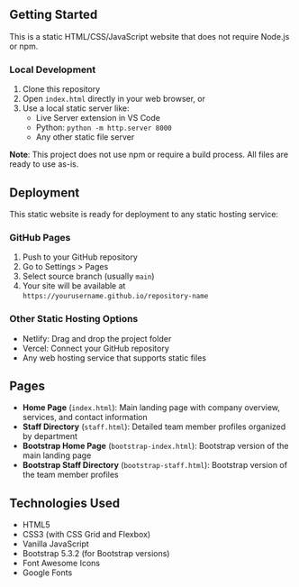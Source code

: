 ## Getting Started

This is a static HTML/CSS/JavaScript website that does not require Node.js or npm.

### Local Development
1. Clone this repository
2. Open `index.html` directly in your web browser, or
3. Use a local static server like:
   - Live Server extension in VS Code
   - Python: `python -m http.server 8000`
   - Any other static file server

**Note**: This project does not use npm or require a build process. All files are ready to use as-is.

## Deployment

This static website is ready for deployment to any static hosting service:

### GitHub Pages
1. Push to your GitHub repository
2. Go to Settings > Pages
3. Select source branch (usually `main`)
4. Your site will be available at `https://yourusername.github.io/repository-name`

### Other Static Hosting Options
- Netlify: Drag and drop the project folder
- Vercel: Connect your GitHub repository
- Any web hosting service that supports static files

## Pages

- **Home Page** (`index.html`): Main landing page with company overview, services, and contact information
- **Staff Directory** (`staff.html`): Detailed team member profiles organized by department
- **Bootstrap Home Page** (`bootstrap-index.html`): Bootstrap version of the main landing page
- **Bootstrap Staff Directory** (`bootstrap-staff.html`): Bootstrap version of the team member profiles

## Technologies Used

- HTML5
- CSS3 (with CSS Grid and Flexbox)
- Vanilla JavaScript
- Bootstrap 5.3.2 (for Bootstrap versions)
- Font Awesome Icons
- Google Fonts